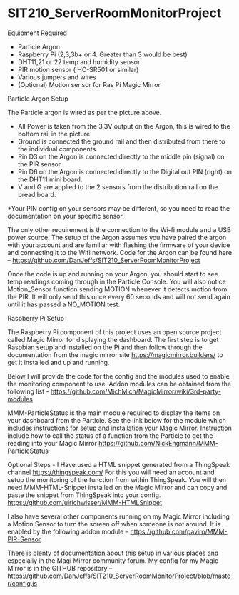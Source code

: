 # SIT210_ServerRoomMonitorProject
Equipment Required
-	Particle Argon
-	Raspberry Pi (2,3,3b+ or 4. Greater than 3 would be best)
-	DHT11,21 or 22 temp and humidity sensor
-	PIR motion sensor ( HC-SR501 or similar)
-	Various jumpers and wires
-	(Optional) Motion sensor for Ras Pi Magic Mirror

Particle Argon Setup
 
 
 
The Particle argon is wired as per the picture above.
-	All Power is taken from the 3.3V output on the Argon, this is wired to the bottom rail in the picture.
-	Ground is connected the ground rail and then distributed from there to the individual components.
-	Pin D3 on the Argon is connected directly to the middle pin (signal) on the PIR sensor.
-	Pin D6 on the Argon is connected directly to the Digital out PIN (right) on the DHT11 mini board.
-	V and G are applied to the 2 sensors from the distribution rail on the bread board.

*Your PIN config on your sensors may be different, so you need to read the documentation on your specific sensor.  


The only other requirement is the connection to the Wi-fi module and a USB power source.
The setup of the Argon assumes you have paired the argon with your account and are familiar with flashing the firmware of your device and connecting it to the Wifi network.
Code for the Argon can be found here – 
https://github.com/DanJeffs/SIT210_ServerRoomMonitorProject

Once the code is up and running on your Argon, you should start to see temp readings coming through in the Particle Console. You will also notice Motion_Sensor function sending MOTION whenever it detects motion from the PIR. It will only send this once every 60 seconds and will not send again until it has passed a NO_MOTION test.



Raspberry Pi Setup

The Raspberry Pi component of this project uses an open source project called Magic Mirror for displaying the dashboard. 
The first step is to get Raspbian setup and installed on the Pi and then follow through the documentation from the magic mirror site https://magicmirror.builders/ to get it installed and up and running. 

Below I will provide the code for the config and the modules used to enable the monitoring component to use. Addon modules can be obtained from the following list -
https://github.com/MichMich/MagicMirror/wiki/3rd-party-modules

MMM-ParticleStatus is the main module required to display the items on your dashboard from the Particle. See the link below for the module which includes instructions for setup and installation your Magic Mirror. Instruction include how to call the status of a function from the Particle to get the reading into your Magic Mirror
https://github.com/NickEngmann/MMM-ParticleStatus

Optional Steps -
I Have used a HTML snippet generated from a ThingSpeak channel https://thingspeak.com/
For this you will need an account and setup the monitoring of the function from within ThingSpeak. 
You will then need MMM-HTML-Snippet installed on the Magic Mirror and can copy and paste the snippet from ThingSpeak into your config. 
https://github.com/ulrichwisser/MMM-HTMLSnippet 

I also have several other components running on my Magic Mirror including a Motion Sensor to turn the screen off when someone is not around. It is enabled by the following addon module – 
https://github.com/paviro/MMM-PIR-Sensor

There is plenty of documentation about this setup in various places and especially in the Magi Mirror community forum. 
My config for my Magic Mirror is in the GITHUB repository – 
https://github.com/DanJeffs/SIT210_ServerRoomMonitorProject/blob/master/config.js

